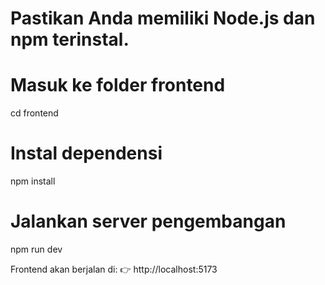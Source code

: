 # Pastikan Anda memiliki Node.js dan npm terinstal.
# Masuk ke folder frontend
cd frontend

# Instal dependensi
npm install

# Jalankan server pengembangan
npm run dev

Frontend akan berjalan di:
👉 http://localhost:5173

